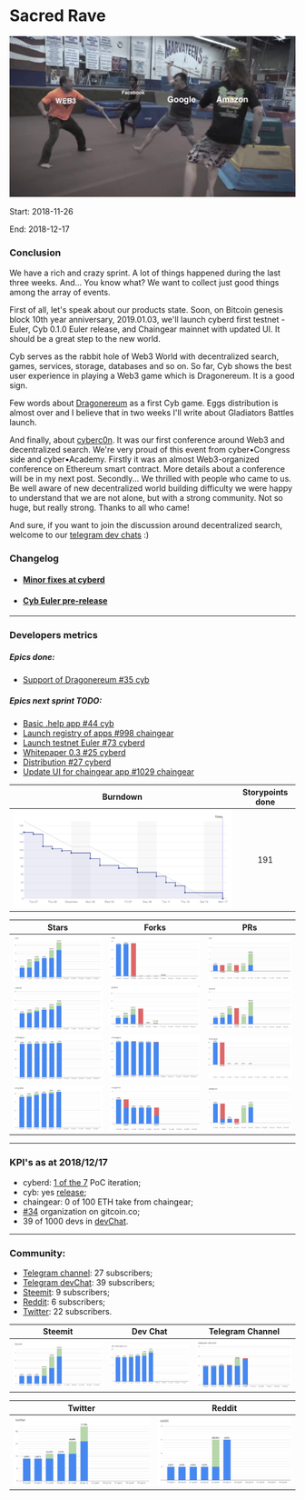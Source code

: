 # Sacred Rave

![pic](pic.jpg)

Start: 2018-11-26

End: 2018-12-17

### Сonclusion

We have a rich and crazy sprint. A lot of things happened during the last three weeks. And... You know what? We want to collect just good things among the array of events.

First of all, let's speak about our products state. Soon, on Bitcoin genesis block 10th year anniversary, 2019.01.03,  we'll launch cyberd first testnet - Euler, Cyb 0.1.0 Euler release, and Chaingear mainnet with updated UI. It should be a great step to the new world.

Cyb serves as the rabbit hole of Web3 World with decentralized search, games, services, storage, databases and so on. So far, Cyb shows the best user experience in playing a Web3 game which is Dragonereum. It is a good sign.

Few words about [Dragonereum](https://dapp.dragonereum.io/genesis) as a first Cyb game. Eggs distribution is almost over and I believe that in two weeks I'll write about Gladiators Battles launch.

And finally, about [cyberc0n](https://ipfs.io/ipfs/QmWPEkwyTThzQSdky4gje2HhkHU7R5E9WWmazuGBjo8gZd/). It was our first conference around Web3 and decentralized search. We're very proud of this event from cyber•Congress side and cyber•Academy. Firstly it was an almost Web3-organized conference on Ethereum smart contract. More details about a conference will be in my next post. Secondly... We thrilled with people who came to us. Be well aware of new decentralized world building difficulty we were happy to understand that we are not alone, but with a strong community.  Not so huge, but really strong. Thanks to all who came!

And sure, if you want to join the discussion around decentralized search, welcome to our [telegram dev chats](https://t.me/fuckgoogle) :)

### Changelog
 - #### [Minor fixes at cyberd](https://github.com/cybercongress/cyberd/blob/master/CHANGELOG.md#unreleased)
 - #### [Cyb Euler pre-release](https://github.com/cybercongress/cyb/releases/tag/v0.1.0)

 ---
### Developers metrics
##### Epics done:

- [Support of Dragonereum #35 cyb](https://github.com/cybercongress/cyb/issues/35)


##### Epics next sprint TODO:
- [Basic .help app #44 cyb](https://github.com/cybercongress/cyb/issues/44)
- [Launch registry of apps #998 chaingear](https://github.com/cybercongress/chaingear/issues/998)
- [Launch testnet Euler #73 cyberd](https://github.com/cybercongress/cyberd/issues/73)
- [Whitepaper 0.3 #25 cyberd](https://github.com/cybercongress/cyberd/issues/25)
- [Distribution #27 cyberd](https://github.com/cybercongress/cyberd/issues/27)
- [Update UI for chaingear app #1029 chaingear](https://github.com/cybercongress/chaingear/issues/1029)


Burndown | Storypoints done
:---: | :---:
![burndown-report](BD.png) | 191

Stars | Forks | PRs
:---: | :---: |:---:
![stars](cyb-stars.png) |![forks](cyb-forks.png) |![PRs](cyb-PRs.png)
![stars](cyberd-stars.png) |![forks](cyberd-forks.png) |![PRs](cyberd-PRs.png)
![stars](chaingear-stars.png) |![forks](chaingear-forks.png) |![PRs](chaingear-PRs.png)
![stars](congress-stars.png) |![forks](congress-forks.png) |![PRs](congress-PRs.png)

---

### KPI's as at 2018/12/17
- cyberd: [1 of the 7](https://github.com/cybercongress/cyberd/blob/master/CHANGELOG.md#007-2018-10-25) PoC iteration;
- cyb: yes [release](https://github.com/cybercongress/cyb/releases/tag/v0.1.0);
- chaingear: 0 of 100 ETH take from chaingear;
- [#34](https://gitcoin.co/profile/cybercongress) organization on gitcoin.co;
- 39 of 1000 devs in [devChat](https://t.me/fuckgoogle).

---

### Community:

- [Telegram channel](https://t.me/cybercongress): 27 subscribers;
- [Telegram devChat](https://t.me/fuckgoogle): 39 subscribers;
- [Steemit](https://steemit.com/@cybercongress): 9 subscribers;
- [Reddit](https://www.reddit.com/r/cybercongress): 6 subscribers;
- [Twitter](https://twitter.com/cyber_devs): 22 subscribers.

Steemit | Dev Chat | Telegram Channel
:---: | :---: |:---:
![stemmit](steemit.png) |![devchat](devChat.png) |![telegram](telegram.png)

Twitter | Reddit
:---:|:---:|
![twitter](twitter.png)|![reddit](reddit.png)
